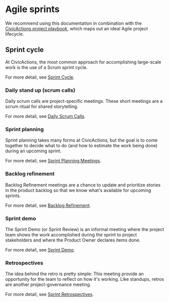 # Agile sprints

We recommend using this documentation in combination with the [CivicActions project playbook](https://trello.com/b/qyI4wa18/template-civicactions-project-playbook), which maps out an ideal Agile project lifecycle.

## Sprint cycle

At CivicActions, the most common approach for accomplishing large-scale work is the use of a Scrum sprint cycle.

For more detail, see [Sprint Cycle](sprint-cycle.md).

### Daily stand up (scrum calls)

Daily scrum calls are project-specific meetings. These short meetings are a scrum ritual for shared storytelling.

For more detail, see [Daily Scrum Calls](daily-scrum-calls.md).

### Sprint planning

Sprint planning takes many forms at CivicActions, but the goal is to come together to decide what to do (and how to estimate the work being done) during an upcoming sprint.

For more detail, see [Sprint Planning Meetings](sprint-planning-meetings.md).

### Backlog refinement

Backlog Refinement meetings are a chance to update and prioritize stories in the product backlog so that we know what's available for upcoming sprints.

For more detail, see [Backlog Refinement](backlog-refinement.md).

### Sprint demo

The Sprint Demo (or Sprint Review) is an informal meeting where the project team shows the work accomplished during the sprint to project stakeholders and where the Product Owner declares items done.

For more detail, see [Sprint Demo](sprint-demo.md).

### Retrospectives

The idea behind the retro is pretty simple: This meeting provide an opportunity for the team to reflect on how it's working. Like standups, retros are another project-governance meeting.

For more detail, see [Sprint Retrospectives](sprint-retrospectives.md).
